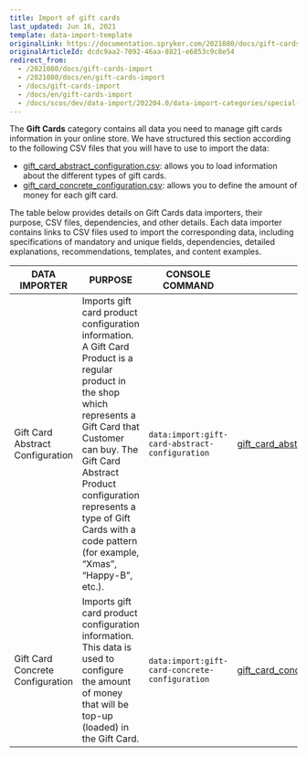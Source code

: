 ```yaml
---
title: Import of gift cards
last_updated: Jun 16, 2021
template: data-import-template
originalLink: https://documentation.spryker.com/2021080/docs/gift-cards-import
originalArticleId: dcdc9aa2-7092-46aa-8821-e6853c9c8e54
redirect_from:
  - /2021080/docs/gift-cards-import
  - /2021080/docs/en/gift-cards-import
  - /docs/gift-cards-import
  - /docs/en/gift-cards-import
  - /docs/scos/dev/data-import/202204.0/data-import-categories/special-product-types/gift-cards/gift-cards.html
---
```


The **Gift Cards** category contains all data you need to manage gift cards information in your online store. We have structured this section according to the following CSV files that you will have to use to import the data:

* [gift_card_abstract_configuration.csv](/docs/pbc/all/gift-cards/import-and-export-data/file-details-gift-card-abstract-configuration.csv.html): allows you to load information about the different types of gift cards.
* [gift_card_concrete_configuration.csv](/docs/pbc/all/gift-cards/import-and-export-data/file-details-gift-card-concrete-configuration.csv.html): allows you to define the amount of money for each gift card.  

The table below provides details on Gift Cards data importers, their purpose, CSV files, dependencies, and other details. Each data importer contains links to CSV files used to import the corresponding data, including specifications of mandatory and unique fields, dependencies, detailed explanations, recommendations, templates, and content examples.

| DATA IMPORTER | PURPOSE | CONSOLE COMMAND | FILE(S) | DEPENDENCIES |
| --- | --- | --- | --- |--- |
| Gift Card Abstract Configuration  | Imports gift card product configuration information. A Gift Card Product is a regular product in the shop which represents a Gift Card that Customer can buy. The Gift Card Abstract Product configuration represents a type of Gift Cards with a code pattern (for example, “Xmas”, “Happy-B”, etc.). |`data:import:gift-card-abstract-configuration` | [gift_card_abstract_configuration.csv](/docs/pbc/all/gift-cards/import-and-export-data/file-details-gift-card-abstract-configuration.csv.html) |[product_abstract.csv](/docs/scos/dev/data-import/{{site.version}}/data-import-categories/catalog-setup/products/file-details-product-abstract.csv.html) |
| Gift Card Concrete Configuration | Imports gift card product configuration information. This data is used to configure the amount of money that will be top-up (loaded) in the Gift Card.  |`data:import:gift-card-concrete-configuration` |[gift_card_concrete_configuration.csv](/docs/pbc/all/gift-cards/import-and-export-data/file-details-gift-card-concrete-configuration.csv.html)| [product_concrete.csv](/docs/scos/dev/data-import/{{site.version}}/data-import-categories/catalog-setup/products/file-details-product-concrete.csv.html) |
